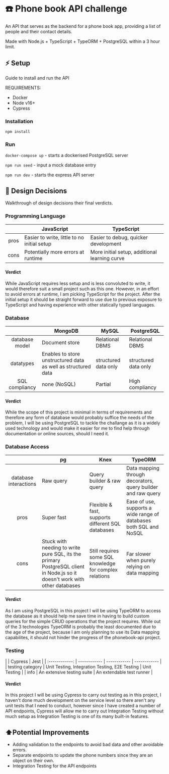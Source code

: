 # ☎️ Phone book API challenge

An API that serves as the backend for a phone book app, providing a list of people and their contact details.

Made with Node.js + TypeScript + TypeORM + PostgreSQL within a 3 hour limit.

## ⚡️ Setup

Guide to install and run the API

REQUIREMENTS:
- Docker
- Node v16+
- Cypress

### Installation

`npm install`

### Run

`docker-compose up` - starts a dockerised PostgreSQL server

`npm run seed` - input a mock database entry

`npm run dev` - starts the express API server

## 🧠 Design Decisions

Walkthrough of design decisions their final verdicts.

### Programming Language

|   | JavaScript  | TypeScript  |
| :------------: | ------------ | ------------ |
| pros      |  Easier to write, little to no initial setup  | Easier to debug, quicker development  |
|  cons |   Potentially more errors at runtime   |  More initial setup, additional learning curve |

#### Verdict

While JavaScript requires less setup and is less convoluted to write, it would therefore suit a small project such as this one. However, in an effort to avoid errors at runtime, I am picking TypeScript for the project. After the initial setup it should be straight forward to use due to previous exposure to TypeScript and having experience with other statically typed languages.

### Database

|   | MongoDB  | MySQL  | PostgreSQL  |
| :------------: | ------------ | ------------ | ------------ |
|  database model | Document store  | Relational DBMS  |  Relational DBMS |
|  datatypes |  Enables to store unstructured data as well as structured data | structured data only  | structured data only |
|  SQL compliancy |  none (NoSQL) | Partial  | High compliancy |

#### Verdict 

While the scope of this project is minimal in terms of requirements and therefore any form of database would probably suffice the needs of the problem, I will be using PostgreSQL to tackle the challange as it is a widely used technology and would make it easier for me to find help through documentation or online sources, should I need it.
 
### Database Access

|   | pg  | Knex  | TypeORM  |
| :------------: | ------------ | ------------ | ------------ |
|  database interactions | Raw query  | Query builder & raw query | Data mapping through decorators, query builder and raw query |
|  pros | Super fast  | Flexible & fast, supports different SQL databases | Ease of use, supports a wide range of databases both SQL and NoSQL |
|  cons | Stuck with needing to write pure SQL, its the primary PostgreSQL client in Node.js so it doesn't work with other databases | Still requires some SQL knowledge for complex relations | Far slower when purely relying on data mapping  |

#### Verdict

As I am using PostgreSQL in this project I will be using TypeORM to access the database as it should help me save time in having to build custom queries for the simple CRUD operations that the project requires. While out of the 3 technologies TypeORM is probably the least documented due to the age of the project, because I am only planning to use its Data mapping capabilites, it should not hinder the progress of the phonebook-api project.

### Testing

|   | Cypress  | Jest |
| :------------: | ------------ | ------------ | ------------ |
|  testing category | Unit Testing, Integration Testing, E2E Testing  | Unit Testing |
|  info | An extensive testing suite  | An extendable test runner |

#### Verdict

In this project I will be using Cypress to carry out testing as in this project, I haven't done much development on the service level so there aren't any unit tests that I need to conduct, however since I have created a number of API endpoints, Cypress will allow me to carry out Integration Testing without much setup as Integration Testing is one of its many built-in features.

## ⬆️Potential Improvements
- Adding validation to the endpoints to avoid bad data and other avoidable errors.
- Separate endpoints to update the phone numbers since they are an object on their own.
- Integration Testing for the API endpoints
